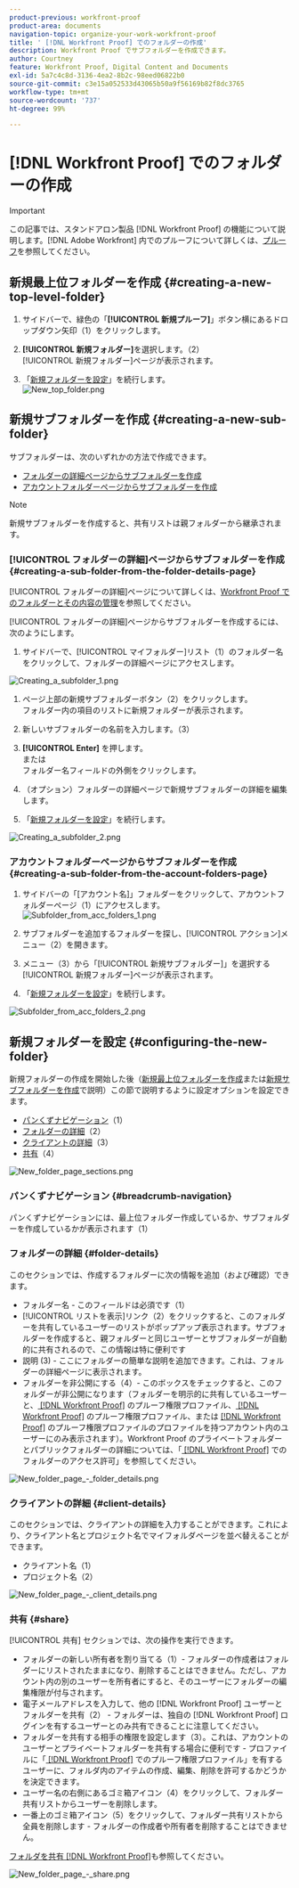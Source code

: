 ```yaml
---
product-previous: workfront-proof
product-area: documents
navigation-topic: organize-your-work-workfront-proof
title: ' [!DNL Workfront Proof] でのフォルダーの作成'
description: Workfront Proof でサブフォルダーを作成できます。
author: Courtney
feature: Workfront Proof, Digital Content and Documents
exl-id: 5a7c4c8d-3136-4ea2-8b2c-98eed06822b0
source-git-commit: c3e15a052533d43065b50a9f56169b82f8dc3765
workflow-type: tm+mt
source-wordcount: '737'
ht-degree: 99%

---
```


# [!DNL Workfront Proof] でのフォルダーの作成

>[!IMPORTANT]
>
>この記事では、スタンドアロン製品 [!DNL Workfront Proof] の機能について説明します。[!DNL Adobe Workfront] 内でのプルーフについて詳しくは、[プルーフ](../../../review-and-approve-work/proofing/proofing.md)を参照してください。

## 新規最上位フォルダーを作成 {#creating-a-new-top-level-folder}

1. サイドバーで、緑色の「**[!UICONTROL 新規プルーフ]**」ボタン横にあるドロップダウン矢印（1）をクリックします。
1. **[!UICONTROL 新規フォルダー]**&#x200B;を選択します。（2）\
   [!UICONTROL 新規フォルダー]ページが表示されます。

1. 「[新規フォルダーを設定](#configuring-the-new-folder)」を続行します。\
   ![New_top_folder.png](assets/new-top-folder.png)

## 新規サブフォルダーを作成 {#creating-a-new-sub-folder}

サブフォルダーは、次のいずれかの方法で作成できます。

* [フォルダーの詳細ページからサブフォルダーを作成](#creating-a-sub-folder-from-the-folder-details-page)
* [アカウントフォルダーページからサブフォルダーを作成](#creating-a-sub-folder-from-the-account-folders-page)

>[!NOTE]
>
>新規サブフォルダーを作成すると、共有リストは親フォルダーから継承されます。

### [!UICONTROL フォルダーの詳細]ページからサブフォルダーを作成 {#creating-a-sub-folder-from-the-folder-details-page}

[!UICONTROL フォルダーの詳細]ページについて詳しくは、[Workfront Proof でのフォルダーとその内容の管理](../../../workfront-proof/wp-work-proofsfiles/organize-your-work/manage-folders-and-contents.md)を参照してください。

[!UICONTROL フォルダーの詳細]ページからサブフォルダーを作成するには、次のようにします。

1. サイドバーで、[!UICONTROL マイフォルダー]リスト（1）のフォルダー名をクリックして、フォルダーの詳細ページにアクセスします。

![Creating_a_subfolder_1.png](assets/creating-a-subfolder-1.png)

1. ページ上部の新規サブフォルダーボタン（2）をクリックします。\
   フォルダー内の項目のリストに新規フォルダーが表示されます。
1. 新しいサブフォルダーの名前を入力します。（3）
1. **[!UICONTROL Enter]** を押します。\
   または\
   フォルダー名フィールドの外側をクリックします。

1. （オプション）フォルダーの詳細ページで新規サブフォルダーの詳細を編集します。
1. 「[新規フォルダーを設定](#configuring-the-new-folder)」を続行します。

![Creating_a_subfolder_2.png](assets/creating-a-subfolder-2-350x164.png)

### アカウントフォルダーページからサブフォルダーを作成 {#creating-a-sub-folder-from-the-account-folders-page}

1. サイドバーの「[アカウント名]」フォルダーをクリックして、アカウントフォルダーページ（1）にアクセスします。\
   ![Subfolder_from_acc_folders_1.png](assets/subfolder-from-acc-folders-1.png)

1. サブフォルダーを追加するフォルダーを探し、[!UICONTROL アクション]メニュー（2）を開きます。
1. メニュー（3）から「[!UICONTROL 新規サブフォルダー]」を選択する\
   [!UICONTROL 新規フォルダー]ページが表示されます。
1. 「[新規フォルダーを設定](#configuring-the-new-folder)」を続行します。

![Subfolder_from_acc_folders_2.png](assets/subfolder-from-acc-folders-2-350x177.png)

## 新規フォルダーを設定 {#configuring-the-new-folder}

新規フォルダーの作成を開始した後（[新規最上位フォルダーを作成](#creating-a-new-top-level-folder)または[新規サブフォルダーを作成](#creating-a-new-sub-folder)で説明）この節で説明するように設定オプションを設定できます。

* [パンくずナビゲーション](#breadcrumb-navigation)（1）
* [フォルダーの詳細](#folder-details)（2）
* [クライアントの詳細](#client-details)（3）
* [共有](#share)（4）

![New_folder_page_sections.png](assets/new-folder-page-sections-350x389.png)

### パンくずナビゲーション {#breadcrumb-navigation}

パンくずナビゲーションには、最上位フォルダー作成しているか、サブフォルダーを作成しているかが表示されます（1）

### フォルダーの詳細 {#folder-details}

このセクションでは、作成するフォルダーに次の情報を追加（および確認）できます。

* フォルダー名 - このフィールドは必須です（1）
* [!UICONTROL リストを表示]リンク（2）をクリックすると、このフォルダーを共有しているユーザーのリストがポップアップ表示されます。サブフォルダーを作成すると、親フォルダーと同じユーザーとサブフォルダーが自動的に共有されるので、この情報は特に便利です
* 説明 (3) - ここにフォルダーの簡単な説明を追加できます。これは、フォルダーの詳細ページに表示されます。
* フォルダーを非公開にする（4）- このボックスをチェックすると、このフォルダーが非公開になります（フォルダーを明示的に共有しているユーザーと、[ [!DNL Workfront Proof]](../../../workfront-proof/wp-acct-admin/account-settings/proof-perm-profiles-in-wp.md) のプルーフ権限プロファイル、[ [!DNL Workfront Proof]](../../../workfront-proof/wp-acct-admin/account-settings/proof-perm-profiles-in-wp.md) のプルーフ権限プロファイル、または [ [!DNL Workfront Proof]](../../../workfront-proof/wp-acct-admin/account-settings/proof-perm-profiles-in-wp.md) のプルーフ権限プロファイルのプロファイルを持つアカウント内のユーザーにのみ表示されます）。Workfront Proof のプライベートフォルダーとパブリックフォルダーの詳細については、「[ [!DNL Workfront Proof]](../../../workfront-proof/wp-work-proofsfiles/organize-your-work/folder-permissions.md) でのフォルダーのアクセス許可」を参照してください。

![New_folder_page_-_folder_details.png](assets/new-folder-page---folder-details-350x133.png)

### クライアントの詳細 {#client-details}

このセクションでは、クライアントの詳細を入力することができます。これにより、クライアント名とプロジェクト名でマイフォルダページを並べ替えることができます。

* クライアント名（1）
* プロジェクト名（2）

![New_folder_page_-_client_details.png](assets/new-folder-page---client-details-350x74.png)

### 共有 {#share}

[!UICONTROL 共有] セクションでは、次の操作を実行できます。

* フォルダーの新しい所有者を割り当てる（1）- フォルダーの作成者はフォルダーにリストされたままになり、削除することはできません。ただし、アカウント内の別のユーザーを所有者にすると、そのユーザーにフォルダーの編集権限が付与されます。
* 電子メールアドレスを入力して、他の [!DNL Workfront Proof] ユーザーとフォルダーを共有（2） - フォルダーは、独自の [!DNL Workfront Proof] ログインを有するユーザーとのみ共有できることに注意してください。
* フォルダーを共有する相手の権限を設定します（3）。これは、アカウントのユーザーとプライベートフォルダーを共有する場合に便利です - プロファイルに「[ [!DNL Workfront Proof]](../../../workfront-proof/wp-acct-admin/account-settings/proof-perm-profiles-in-wp.md) でのプルーフ権限プロファイル」を有するユーザーに、フォルダ内のアイテムの作成、編集、削除を許可するかどうかを決定できます。
* ユーザー名の右側にあるゴミ箱アイコン（4）をクリックして、フォルダー共有リストからユーザーを削除します。
* 一番上のゴミ箱アイコン（5）をクリックして、フォルダー共有リストから全員を削除します - フォルダーの作成者や所有者を削除することはできません。

[フォルダを共有 [!DNL Workfront Proof]](../../../workfront-proof/wp-work-proofsfiles/organize-your-work/share-folders.md)も参照してください。

![New_folder_page_-_share.png](assets/new-folder-page---share-350x138.png)
